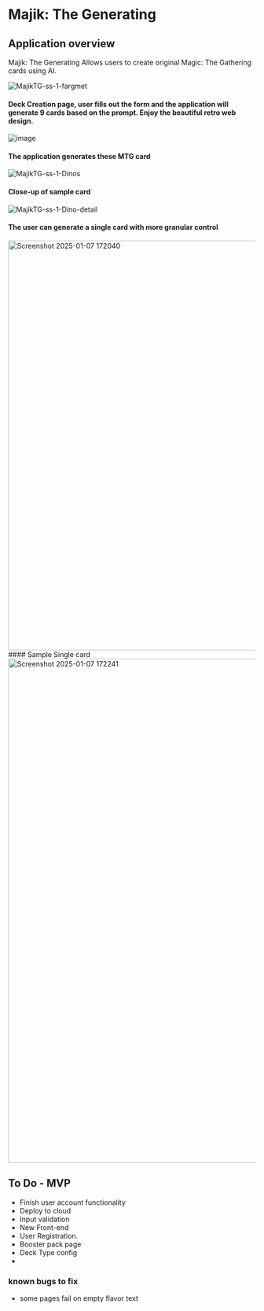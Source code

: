 # Majik: The Generating

## Application overview

Majik: The Generating Allows users to create original Magic: The Gathering cards using AI. 

![MajikTG-ss-1-fargmet](https://github.com/keiferwise/DeckGen/assets/26557443/03fc529a-ae45-4bd6-86cf-6d06f2a00378)


#### Deck Creation page, user fills out the form and the application will generate 9 cards based on the prompt. Enjoy the beautiful retro web design.
![image](https://github.com/user-attachments/assets/7a38a1e9-1783-4239-b726-f1873e37f03b)
#### The application generates these MTG card
![MajikTG-ss-1-Dinos](https://github.com/keiferwise/DeckGen/assets/26557443/4c378035-303d-4c8e-8c34-48af44a0b390)
#### Close-up of sample card
![MajikTG-ss-1-Dino-detail](https://github.com/keiferwise/DeckGen/assets/26557443/dd68ce0b-0c3b-4aa0-abb2-5b331e269fa0)
#### The user can generate a single card with more granular control
<img width="833" alt="Screenshot 2025-01-07 172040" src="https://github.com/user-attachments/assets/de63112c-462e-4e52-986c-9667084aac58" />
#### Sample Single card
<img width="1025" alt="Screenshot 2025-01-07 172241" src="https://github.com/user-attachments/assets/af339025-b8b8-4a85-a25d-7f95fb8edded" />





## To Do - MVP
* Finish user account functionality
* Deploy to cloud
* Input validation
* New Front-end
* User Registration. 
* Booster pack page
* Deck Type config
* 

### known bugs to fix
* some pages fail on empty flavor text
